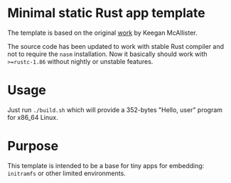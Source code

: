 # Minimal static Rust app template

The template is based on the original
[work](https://mainisusuallyafunction.blogspot.com/2015/01/151-byte-static-linux-binary-in-rust.html) by Keegan McAllister.

The source code has been updated to work with stable Rust compiler and not to
require the `nasm` installation. Now it basically should work with
`>=rustc-1.86` without nightly or unstable features.

# Usage

Just run `./build.sh` which will provide a 352-bytes "Hello, user" program for
x86_64 Linux.

# Purpose

This template is intended to be a base for tiny apps for embedding: `initramfs`
or other limited environments.
